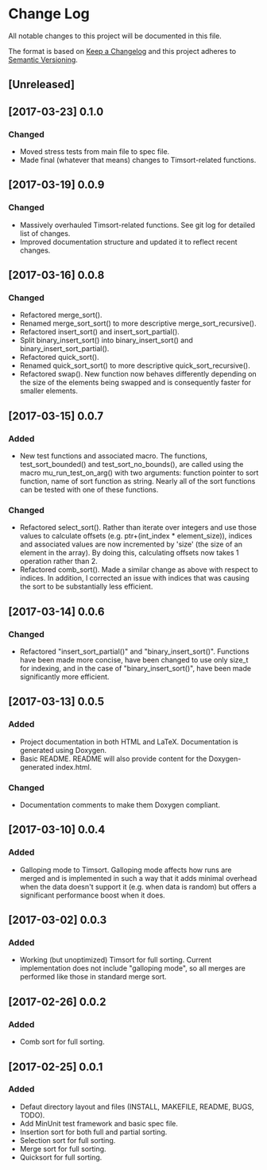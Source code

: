 # Change Log

All notable changes to this project will be documented in this file.

The format is based on [Keep a Changelog]() and this project adheres to
[Semantic Versioning]().

## [Unreleased]
 
## [2017-03-23] 0.1.0

### Changed

- Moved stress tests from main file to spec file.
- Made final (whatever that means) changes to Timsort-related functions.

## [2017-03-19] 0.0.9

### Changed

- Massively overhauled Timsort-related functions. See git log for detailed list
  of changes.
- Improved documentation structure and updated it to reflect recent changes.

## [2017-03-16] 0.0.8

### Changed

- Refactored merge_sort().
- Renamed merge_sort_sort() to more descriptive merge_sort_recursive().
- Refactored insert_sort() and insert_sort_partial().
- Split binary_insert_sort() into binary_insert_sort() and
  binary_insert_sort_partial().
- Refactored quick_sort().
- Renamed quick_sort_sort() to more descriptive quick_sort_recursive().
- Refactored swap(). New function now behaves differently depending on the size
  of the elements being swapped and is consequently faster for smaller elements.

## [2017-03-15] 0.0.7

### Added

- New test functions and associated macro. The functions, test_sort_bounded()
  and test_sort_no_bounds(), are called using the macro mu_run_test_on_arg()
  with two arguments: function pointer to sort function, name of sort function
  as string. Nearly all of the sort functions can be tested with one of these
  functions.

### Changed

- Refactored select_sort(). Rather than iterate over integers and use those
  values to calculate offsets (e.g. ptr+(int_index * element_size)), indices
  and associated values are now incremented by 'size' (the size of an element
  in the array). By doing this, calculating offsets now takes 1 operation
  rather than 2.
- Refactored comb_sort(). Made a similar change as above with respect to
  indices. In addition, I corrected an issue with indices that was causing the
  sort to be substantially less efficient.

## [2017-03-14] 0.0.6

### Changed

- Refactored "insert_sort_partial()" and "binary_insert_sort()". Functions have
  been made more concise, have been changed to use only size_t for indexing,
  and in the case of "binary_insert_sort()", have been made significantly more
  efficient. 

## [2017-03-13] 0.0.5

### Added

- Project documentation in both HTML and LaTeX. Documentation is generated
  using Doxygen. 
- Basic README. README will also provide content for the Doxygen-generated 
  index.html.

### Changed

- Documentation comments to make them Doxygen compliant.

## [2017-03-10] 0.0.4

### Added

- Galloping mode to Timsort. Galloping mode affects how runs are merged and is 
  implemented in such a way that it adds minimal overhead when the data doesn't
  support it (e.g. when data is random) but offers a significant performance 
  boost when it does.

## [2017-03-02] 0.0.3

### Added

- Working (but unoptimized) Timsort for full sorting. Current implementation
  does not include "galloping mode", so all merges are performed like those in 
  standard merge sort.

## [2017-02-26] 0.0.2

### Added

- Comb sort for full sorting.

## [2017-02-25] 0.0.1

### Added

- Defaut directory layout and files (INSTALL, MAKEFILE, README, BUGS, TODO).
- Add MinUnit test framework and basic spec file.
- Insertion sort for both full and partial sorting.
- Selection sort for full sorting.
- Merge sort for full sorting.
- Quicksort for full sorting.

